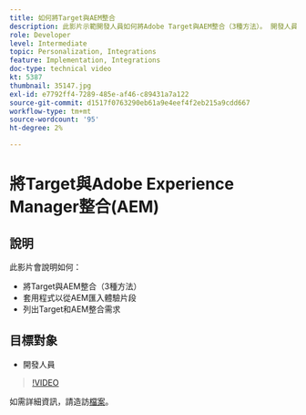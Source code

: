 ```yaml
---
title: 如何將Target與AEM整合
description: 此影片示範開發人員如何將Adobe Target與AEM整合（3種方法）。 開發人員將了解如何套用程式，從AEM匯入體驗片段，以及了解Target和AEM整合需求。
role: Developer
level: Intermediate
topic: Personalization, Integrations
feature: Implementation, Integrations
doc-type: technical video
kt: 5387
thumbnail: 35147.jpg
exl-id: e7792ff4-7289-485e-af46-c89431a7a122
source-git-commit: d1517f0763290eb61a9e4eef4f2eb215a9cdd667
workflow-type: tm+mt
source-wordcount: '95'
ht-degree: 2%

---
```


# 將Target與Adobe Experience Manager整合(AEM)

## 說明

此影片會說明如何：

* 將Target與AEM整合（3種方法）
* 套用程式以從AEM匯入體驗片段
* 列出Target和AEM整合需求

## 目標對象

* 開發人員

>[!VIDEO](https://video.tv.adobe.com/v/35147/?quality=12)

如需詳細資訊，請造訪[檔案](https://experienceleague.adobe.com/docs/target/using/experiences/offers/aem-experience-fragments.html?lang=en)。
